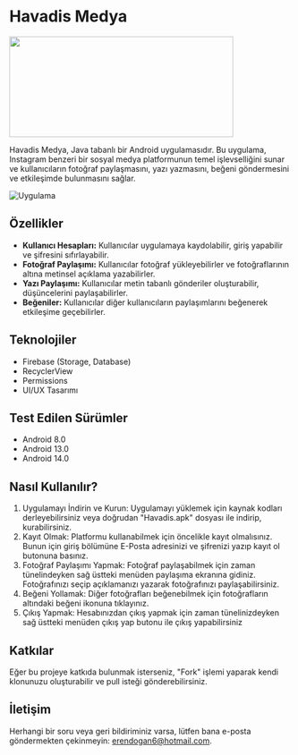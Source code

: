# Havadis Medya

<img src="https://i.hizliresim.com/ja53lyv.png" alt0="Logo" width="400" height="180">

Havadis Medya, Java tabanlı bir Android uygulamasıdır. Bu uygulama, Instagram benzeri bir sosyal medya platformunun temel işlevselliğini sunar ve kullanıcıların fotoğraf paylaşmasını, yazı yazmasını, beğeni göndermesini ve etkileşimde bulunmasını sağlar.


![Uygulama](https://media.giphy.com/media/v1.Y2lkPTc5MGI3NjExY2hoM3kybmsybmoxaHppdW04d3d0NGhvM3VldDNhYzd6ZWh4M2dmYyZlcD12MV9pbnRlcm5hbF9naWZfYnlfaWQmY3Q9Zw/JhmEDcVH2jDJkOoq1P/giphy.gif)
## Özellikler
- **Kullanıcı Hesapları:** Kullanıcılar uygulamaya kaydolabilir, giriş yapabilir ve şifresini sıfırlayabilir.
- **Fotoğraf Paylaşımı:** Kullanıcılar fotoğraf yükleyebilirler ve fotoğraflarının altına metinsel açıklama yazabilirler.
- **Yazı Paylaşımı:** Kullanıcılar metin tabanlı gönderiler oluşturabilir, düşüncelerini paylaşabilirler.
- **Beğeniler:** Kullanıcılar diğer kullanıcıların paylaşımlarını beğenerek etkileşime geçebilirler.


## Teknolojiler
- Firebase (Storage, Database)
- RecyclerView
- Permissions
- UI/UX Tasarımı

## Test Edilen Sürümler
- Android 8.0
- Android 13.0
- Android 14.0

## Nasıl Kullanılır?

1. Uygulamayı İndirin ve Kurun: Uygulamayı yüklemek için kaynak kodları derleyebilirsiniz veya doğrudan "Havadis.apk" dosyası ile indirip, kurabilirsiniz.
2. Kayıt Olmak: Platformu kullanabilmek için öncelikle kayıt olmalısınız. Bunun için giriş bölümüne E-Posta adresinizi ve şifrenizi yazıp kayıt ol butonuna basınız.
3. Fotoğraf Paylaşımı Yapmak: Fotoğraf paylaşabilmek için zaman tünelindeyken sağ üstteki menüden paylaşıma ekranına gidiniz. Fotoğrafınızı seçip açıklamanızı yazarak fotoğrafınızı paylaşabilirsiniz.
4. Beğeni Yollamak: Diğer fotoğrafları beğenebilmek için fotoğrafların altındaki beğeni ikonuna tıklayınız.
5. Çıkış Yapmak: Hesabınızdan çıkış yapmak için zaman tünelinizdeyken sağ üstteki menüden çıkış yap butonu ile çıkış yapabilirsiniz

## Katkılar

Eğer bu projeye katkıda bulunmak isterseniz, "Fork" işlemi yaparak kendi klonunuzu oluşturabilir ve pull isteği gönderebilirsiniz.

## İletişim

Herhangi bir soru veya geri bildiriminiz varsa, lütfen bana e-posta göndermekten çekinmeyin: [erendogan6@hotmail.com](mailto:erendogan6@hotmail.com).


